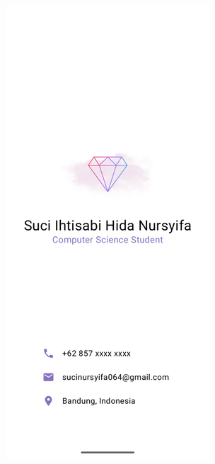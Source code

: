 ![image alt](https://github.com/Ihtisabi/BusinessCard/blob/master/Screenshot_20241102_132252.png?raw=true)
